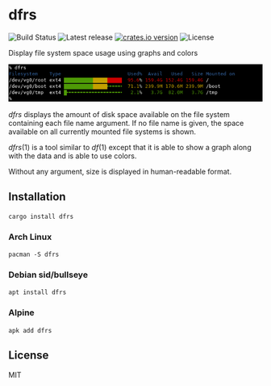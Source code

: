 # dfrs

![Build Status](https://img.shields.io/github/workflow/status/anthraxx/dfrs/CI) ![Latest release](https://img.shields.io/github/v/release/anthraxx/dfrs) [![crates.io version](https://img.shields.io/crates/v/dfrs.svg)](https://crates.io/crates/dfrs) ![License](https://img.shields.io/github/license/anthraxx/dfrs)

Display file system space usage using graphs and colors

![](contrib/screenshot.png)

*dfrs* displays the amount of disk space available on the file system
containing each file name argument. If no file name is given, the space
available on all currently mounted file systems is shown.

*dfrs*(1) is a tool similar to *df*(1) except that it is able to show a graph
along with the data and is able to use colors.

Without any argument, size is displayed in human-readable format.

## Installation

    cargo install dfrs

### Arch Linux

    pacman -S dfrs

### Debian sid/bullseye

    apt install dfrs

### Alpine

    apk add dfrs

## License

MIT
